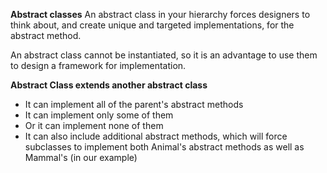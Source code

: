 
**Abstract classes**
An abstract class in your hierarchy forces designers to think about, 
and create unique and targeted implementations, for the abstract method.

An abstract class cannot be instantiated, 
so it is an advantage to use them to design a framework for implementation.

**Abstract Class extends another abstract class**

- It can implement all of the parent's abstract methods
- It can implement only some of them
- Or it can implement none of them
- It can also include additional abstract methods, which will force subclasses 
to implement both Animal's abstract methods as well as Mammal's (in our example)